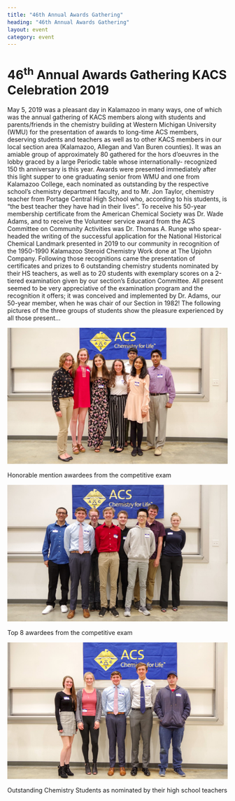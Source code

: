 ```yaml
---
title: "46th Annual Awards Gathering"
heading: "46th Annual Awards Gathering"
layout: event
category: event
---
```


<h1 id="awards-gathering">46<sup>th</sup> Annual Awards Gathering KACS
  Celebration 2019</h1>

<p>
  May 5, 2019 was a pleasant day in Kalamazoo in many ways, one of
  which was the annual gathering of KACS members along with students
  and parents/friends in the chemistry building at Western Michigan
  University (WMU) for the presentation of awards to long-time ACS
  members, deserving students and teachers as well as to other KACS
  members in our local section area (Kalamazoo, Allegan and Van Buren
  counties). It was an amiable group of approximately 80 gathered for
  the hors d’oeuvres in the lobby graced by a large Periodic table
  whose internationally- recognized 150 th anniversary is this
  year. Awards were presented immediately after this light supper to
  one graduating senior from WMU and one from Kalamazoo College, each
  nominated as outstanding by the respective school’s chemistry
  department faculty, and to Mr. Jon Taylor, chemistry teacher from
  Portage Central High School who, according to his students, is “the
  best teacher they have had in their lives”.  To receive his 50-year
  membership certificate from the American Chemical Society was
  Dr. Wade Adams, and to receive the Volunteer service award from the
  ACS Committee on Community Activities was Dr. Thomas A. Runge who
  spear-headed the writing of the successful application for the
  National Historical Chemical Landmark presented in 2019 to our
  community in recognition of the 1950-1990 Kalamazoo Steroid
  Chemistry Work done at The Upjohn Company. Following those
  recognitions came the presentation of certificates and prizes to 6
  outstanding chemistry students nominated by their HS teachers, as
  well as to 20 students with exemplary scores on a 2-tiered
  examination given by our section’s Education Committee. All present
  seemed to be very appreciative of the examination program and the
  recognition it offers; it was conceived and implemented by
  Dr. Adams, our 50-year member, when he was chair of our Section in
  1982! The following pictures of the three groups of students show
  the pleasure experienced by all those present&hellip;
</p>

<div class="row">
  <div class="col-md-6">
    <img src="/images/events/awards-ceremony-2019/exam-honorable-mentions.jpg"
	 alt="Competitive exam honorable mentions"
	 class="img-responsive img-thumbnail" />
    <p class="caption">
      Honorable mention awardees from the competitive exam
    </p>
  </div>
  <div class="col-md-6">
    <img src="/images/events/awards-ceremony-2019/exam-winners.jpg"
    	 alt="Competitive exam awardees"
	 class="img-responsive img-thumbnail"/>
    <p class="caption">
      Top 8 awardees from the competitive exam
    </p>
  </div>
</div>

<div class="row">
  <div class="col-md-6 col-md-offset-3">
    <img src="/images/events/awards-ceremony-2019/outstanding-chemistry-students.jpg"
	 alt="Outstanding student awardees"
	 class="img-responsive img-thumbnail" />
    <p class="caption">
      Outstanding Chemistry Students as nominated by their high school teachers
    </p>
  </div>
</div>

